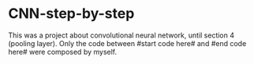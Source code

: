 # CNN-step-by-step
This was a project about convolutional neural network, until section 4 (pooling layer). Only the code between #start code here# and #end code here# were composed by myself.

